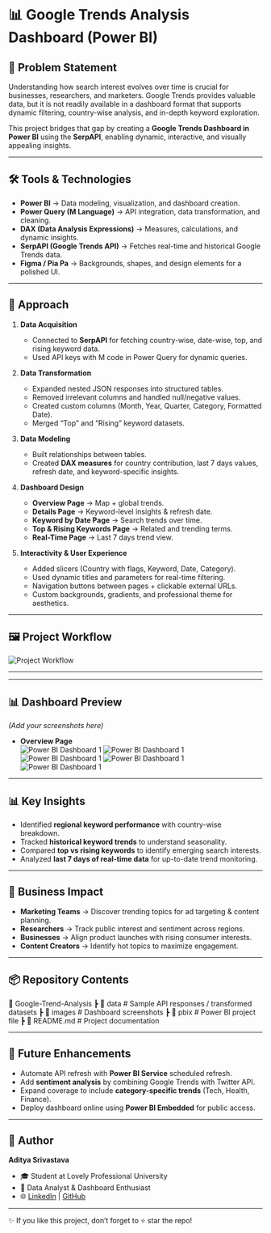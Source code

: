 # 📊 Google Trends Analysis Dashboard (Power BI)

## 🧩 Problem Statement
Understanding how search interest evolves over time is crucial for businesses, researchers, and marketers. Google Trends provides valuable data, but it is not readily available in a dashboard format that supports dynamic filtering, country-wise analysis, and in-depth keyword exploration.  

This project bridges that gap by creating a **Google Trends Dashboard in Power BI** using the **SerpAPI**, enabling dynamic, interactive, and visually appealing insights.

---

## 🛠️ Tools & Technologies
- **Power BI** → Data modeling, visualization, and dashboard creation.  
- **Power Query (M Language)** → API integration, data transformation, and cleaning.  
- **DAX (Data Analysis Expressions)** → Measures, calculations, and dynamic insights.  
- **SerpAPI (Google Trends API)** → Fetches real-time and historical Google Trends data.  
- **Figma / Pia Pa** → Backgrounds, shapes, and design elements for a polished UI.  

---

## 🚀 Approach
1. **Data Acquisition**  
   - Connected to **SerpAPI** for fetching country-wise, date-wise, top, and rising keyword data.  
   - Used API keys with M code in Power Query for dynamic queries.  

2. **Data Transformation**  
   - Expanded nested JSON responses into structured tables.  
   - Removed irrelevant columns and handled null/negative values.  
   - Created custom columns (Month, Year, Quarter, Category, Formatted Date).  
   - Merged “Top” and “Rising” keyword datasets.  

3. **Data Modeling**  
   - Built relationships between tables.  
   - Created **DAX measures** for country contribution, last 7 days values, refresh date, and keyword-specific insights.  

4. **Dashboard Design**  
   - **Overview Page** → Map + global trends.  
   - **Details Page** → Keyword-level insights & refresh date.  
   - **Keyword by Date Page** → Search trends over time.  
   - **Top & Rising Keywords Page** → Related and trending terms.  
   - **Real-Time Page** → Last 7 days trend view.  

5. **Interactivity & User Experience**  
   - Added slicers (Country with flags, Keyword, Date, Category).  
   - Used dynamic titles and parameters for real-time filtering.  
   - Navigation buttons between pages + clickable external URLs.  
   - Custom backgrounds, gradients, and professional theme for aesthetics.

---

## 🖼️ Project Workflow  

![Project Workflow](Images/P6.png)  
  

---





---

## 📊 Dashboard Preview
*(Add your screenshots here)*  

- **Overview Page**  
  ![Power BI Dashboard 1](Images/P1.png)
  ![Power BI Dashboard 1](Images/P2.png)
  ![Power BI Dashboard 1](Images/P3.png)
  ![Power BI Dashboard 1](Images/P4.png)
  ![Power BI Dashboard 1](Images/P5.png)       

---

## 📊 Key Insights
- Identified **regional keyword performance** with country-wise breakdown.  
- Tracked **historical keyword trends** to understand seasonality.  
- Compared **top vs rising keywords** to identify emerging search interests.  
- Analyzed **last 7 days of real-time data** for up-to-date trend monitoring.  

---

## 🌟 Business Impact
- **Marketing Teams** → Discover trending topics for ad targeting & content planning.  
- **Researchers** → Track public interest and sentiment across regions.  
- **Businesses** → Align product launches with rising consumer interests.  
- **Content Creators** → Identify hot topics to maximize engagement.  

---

## 📦 Repository Contents
📂 Google-Trend-Analysis
┣ 📂 data # Sample API responses / transformed datasets
┣ 📂 images # Dashboard screenshots
┣ 📂 pbix # Power BI project file
┣ 📜 README.md # Project documentation


---

## 🔮 Future Enhancements
- Automate API refresh with **Power BI Service** scheduled refresh.  
- Add **sentiment analysis** by combining Google Trends with Twitter API.  
- Expand coverage to include **category-specific trends** (Tech, Health, Finance).  
- Deploy dashboard online using **Power BI Embedded** for public access.  

---

## 👤 Author
**Aditya Srivastava**  
- 🎓 Student at Lovely Professional University  
- 💼 Data Analyst & Dashboard Enthusiast  
- 🌐 [LinkedIn](https://linkedin.com/in/adityasri8626) | [GitHub](https://github.com/Adityasri8626)  

---
✨ If you like this project, don’t forget to ⭐ star the repo!
